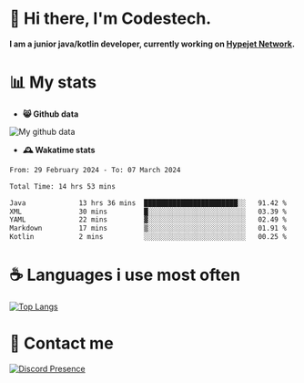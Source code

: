 # 👋 Hi there, I'm Codestech.
**I am a junior java/kotlin developer, currently working on [Hypejet Network](https://github.com/Hypejet).**

# 📊 My stats
- **😸 Github data**

![My github data](https://github-readme-stats.vercel.app/api?username=Codestech1&count_private=true&include_all_commits=true&theme=codeSTACKr)

- **🕰️ Wakatime stats**
<!--START_SECTION:waka-->

```txt
From: 29 February 2024 - To: 07 March 2024

Total Time: 14 hrs 53 mins

Java             13 hrs 36 mins  ███████████████████████░░   91.42 %
XML              30 mins         █░░░░░░░░░░░░░░░░░░░░░░░░   03.39 %
YAML             22 mins         ▓░░░░░░░░░░░░░░░░░░░░░░░░   02.49 %
Markdown         17 mins         ▒░░░░░░░░░░░░░░░░░░░░░░░░   01.91 %
Kotlin           2 mins          ░░░░░░░░░░░░░░░░░░░░░░░░░   00.25 %
```

<!--END_SECTION:waka-->

# ☕ Languages i use most often
[![Top Langs](https://github-readme-stats.vercel.app/api/top-langs/?username=Codestech1&layout=compact&langs_count=8&exclude_repo=window5000.github.io&theme=codeSTACKr)](https://github.com/anuraghazra/github-readme-stats)

# 💬 Contact me
[![Discord Presence](https://lanyard.cnrad.dev/api/650718742157852740)](https://discord.com/users/650718742157852740)
</br>
